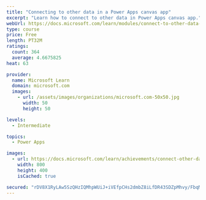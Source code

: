 ```yaml
---
title: "Connecting to other data in a Power Apps canvas app"
excerpt: "Learn how to connect to other data in Power Apps canvas app."
webUrl: https://docs.microsoft.com/learn/modules/connect-to-other-data-in-powerapps-canvas-app/
type: course
price: Free
length: PT32M
ratings:
  count: 364
  average: 4.6675825
heat: 63

provider:
  name: Microsoft Learn
  domain: microsoft.com
  images:
    - url: /assets/images/organizations/microsoft.com-50x50.jpg
      width: 50
      height: 50

levels:
  - Intermediate

topics:
  - Power Apps

images:
  - url: https://docs.microsoft.com/learn/achievements/connect-other-data-social.png
    width: 800
    height: 400
    isCached: true

secured: "rDV8X1RyLAw5SzQHzIQMhpWUiJ+iVEfpCHs2dmbZ8iLfDR43SDZpMhvy/FbqM85QtgdIeksCriKKIYJtKpC7IcyYxSINBKMbbLnff3ZsIEXX8cpsK4PdZP6zTVYjz8yEJzEC4uGUvvp+tmLhiuDv8U7jeHKAWktBmQBGhXFnqic13gWyajm4lswo+dkBv4P3c8qWm3JYOk9RVUjHZO2s3NOsYZt5Ddr17Zp/HncLPbTiepchF/TY7bRqQPTH2E94HVq/1D2KhV1ixXDMW0vr/bxQewZNx3tGbHWWVbBur9HOiA4wD7VAh5GNHTxBd7hi37dz77tK18szGJg/4/sTIkXwd7jq8JpPMZQLq4DWN/9vGQItrkdFl2sRxW8z8NqtuVk/V3xG36d0FSLYWq6ijQ==;9DRBdnFIGJNeVaTSWhQNcA=="
---
```


